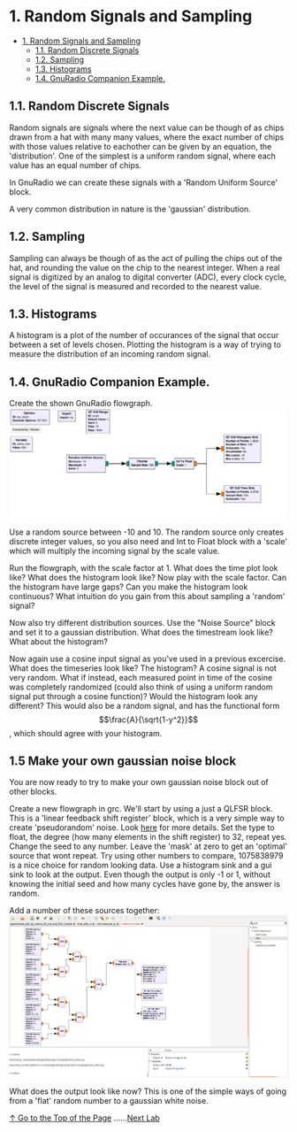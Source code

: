 # 1. Random Signals and Sampling

- [1. Random Signals and Sampling](#1-random-signals-and-sampling)
    - [1.1. Random Discrete Signals](#11-random-discrete-signals)
    - [1.2. Sampling](#12-sampling)
    - [1.3. Histograms](#13-histograms)
    - [1.4. GnuRadio Companion Example.](#14-gnuradio-companion-example)

<!-- /TOC -->

## 1.1. Random Discrete Signals

Random signals are signals where the next value can be though of as chips
drawn from a hat with many many values, where the exact number of chips with those values relative to eachother can be given by an equation, the 'distribution'.  One of the simplest is a uniform random signal, where each value has an equal number of chips.  

In GnuRadio we can create these signals with a 'Random Uniform Source' block.<!-- TOC -->

A very common distribution in nature is the 'gaussian' distribution.  

## 1.2. Sampling

Sampling can always be though of as the act of pulling the chips out of the hat, and rounding the value on the chip to the nearest integer. When a real signal is digitized by an analog to digital converter (ADC), every clock cycle, the level of the signal is measured and recorded to the nearest value.

## 1.3. Histograms

A histogram is a plot of the number of occurances of the signal that occur between a set of levels chosen.  Plotting the histogram is a way of trying to measure the distribution of an incoming random signal.  

## 1.4. GnuRadio Companion Example.  

Create the shown GnuRadio flowgraph.  
![sampling](img/sampling.png) 

Use a random source between -10 and 10.  The random source only creates discrete integer values, so you also need and Int to Float block with a 'scale' which will multiply the incoming signal by the scale value.  

Run the flowgraph, with the scale factor at 1.  What does the time plot look like?  What does the histogram look like?  Now play with the scale factor.  Can the histogram have large gaps? Can you make the histogram look continuous?  What intuition do you gain from this about sampling a 'random' signal?  

Now also try different distribution sources.  Use the "Noise Source" block and set it to a gaussian distribution.  What does the timestream look like?  What about the histogram?

Now again use a cosine input signal as you've used in a previous excercise.  What does the timeseries look like?  The histogram?  A cosine signal is not very random.  What if instead, each measured point in time of the cosine was completely randomized (could also think of using a uniform random signal put through a cosine function)?  Would the histogram look any different?  This would also be a random signal, and has the functional form $$\frac{A}{\sqrt{1-y^2}}$$, which should agree with your histogram.  

## 1.5 Make your own gaussian noise block

You are now ready to try to make your own gaussian noise block out of other blocks.  

Create a new flowgraph in grc.
 We'll start by using a just a QLFSR block.  This is a 'linear feedback shift register'  block, which is a very simple way to create 'pseudorandom' noise.  Look [here](https://en.wikipedia.org/wiki/Linear-feedback_shift_register) for more details.  Set the type to float, the degree (how many elements in the shift register) to 32, repeat yes.  Change the seed to any number.  Leave the 'mask' at zero to get an 'optimal' source that wont repeat.  Try using other numbers to compare, 1075838979 is a nice choice for random looking data.  Use a histogram sink and a gui sink to look at the output.  Even though the output is only -1 or 1, without knowing the initial seed and how many cycles have gone by, the answer is random.

 Add a number of these sources together:
 ![ganssian](img/lfsr_noise.png)

 What does the output look like now?  This is one of the simple ways of going from a 'flat' random number to a gaussian white noise.
 
  




[↑ Go to the Top of the Page](#) ......[Next Lab](../02)

